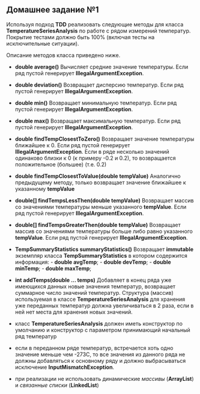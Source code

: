 ## Домашнее задание №1
	
Используя подход __ТDD__ реализовать следующие методы для класса __TemperatureSeriesAnalysis__ по работе с рядом измерений температур.
Покрытие тестами должно быть 100% (включая тесты на исключительные ситуации).

Описание методов класса приведено ниже.

- __double average()__
	Вычисляет средние значение температуры.
    Если ряд пустой генерирует __IllegalArgumentException__.

- __double deviation()__
	Возвращает дисперсию температур.
    Если ряд пустой генерирует __IllegalArgumentException__.

- __double min()__
	Возвращает минимальную температур.
    Если ряд пустой генерирует __IllegalArgumentException__.

- __double max()__
	Возвращает максимальную температур.
    Если ряд пустой генерирует __IllegalArgumentException__.

- __double findTempClosestToZero()__
	Возвращает значение температуры ближайшее к 0.
    Если ряд пустой генерирует __IllegalArgumentException__.
	Если в ряде несколько значений одинаково близки к 0 (к примеру -0.2 и 0.2), то возвращается положительное (большее) (т.е. 0.2)

- __double findTempClosestToValue(double tempValue)__
	Аналогично предыдущему методу, только возвращает значение ближайшее к указанному __tempValue__

- __double[] findTempsLessThen(double tempValue)__
	Возвращает массив со значениями температуры меньше указанного __tempValue__.
    Если ряд пустой генерирует __IllegalArgumentException__.

- __double[] findTempsGreaterThen(double tempValue)__
	Возвращает массив со значениями температуры больше либо равно указанного __tempValue__.
    Если ряд пустой генерирует __IllegalArgumentException__.

- __TempSummaryStatistics summaryStatistics()__
	Возвращает __immutable__ экземпляр класса __TempSummaryStatistics__ в котором содержится информация:
		- __double avgTemp__;
		- __double devTemp__;
		- __double minTemp__;
		- __double maxTemp__;

- __int addTemps(double ... temps)__
    Добавляет в конец ряда уже имеющихся данных новые значения температур, возвращает суммарное число значений температур.
    Структура (массив) используемая в классе __TemperatureSeriesAnalysis__ для хранения уже переданных температур должна увеличиваться в 2 раза,
    если в ней нет места для хранения новых значений.
    
- класс __TemperatureSeriesAnalysis__ должен иметь конструктор по умолчанию и конструктор с параметром принимающий начальный ряд температур

- если в переданном ряде температур, встречается хоть одно значение меньше чем -273С,
то все значения из данного ряда не должны добавляться к основному ряду и должно выбрасываться исключение __InputMismatchException__.

- при реализации не использовать динамические _массивы_ (__ArrayList__) и _связанные списки_ (__LinkedList__)
